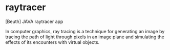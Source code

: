 # raytracer
[Beuth] JAVA raytracer app

In computer graphics, ray tracing is a technique for generating an image by tracing the path of light through pixels in an image plane and simulating the effects of its encounters with virtual objects.
